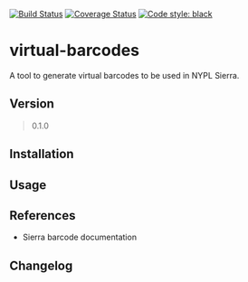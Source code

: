 [![Build Status](https://github.com/BookOps-CAT/virtual-barcodes/actions/workflows/unit-tests.yaml/badge.svg?branch=main)](https://github.com/BookOps-CAT/virtual-barcodes/actions) [![Coverage Status](https://coveralls.io/repos/github/BookOps-CAT/virtual-barcodes/badge.svg?branch=main)](https://coveralls.io/github/BookOps-CAT/virtual-barcodes?branch=main) [![Code style: black](https://img.shields.io/badge/code%20style-black-000000.svg)](https://github.com/psf/black)

# virtual-barcodes
 
 A tool to generate virtual barcodes to be used in NYPL Sierra.

## Version
> 0.1.0

## Installation
## Usage
## References
+ Sierra barcode documentation
## Changelog 